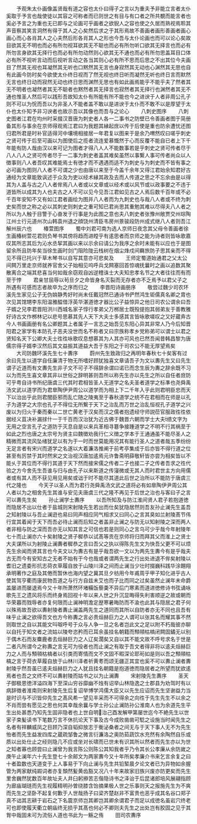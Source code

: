 <!-- { "loadSidebar": true } -->
　　予观朱太仆画像盖贤哉有道之容也太仆曰得子之言以为重夫予非能立言者太仆奚取于予言也哉使徒以其容之可称者而已则世之有目与有口者之所共覩而能言者也奚必予言之为重也无已即与之论画可乎画者之欲貎人之容也使之久居而熟视焉聆其声音察其笑言洞然有得于其人之心矣然后求之于其形焉故不善画者画形善画者画心画心而心各肖其人之心夫然后形各肖其人之形也今吾与太仆论画也而可以论心矣故目欲其无不明也而必有所勿视耳欲其无不聪也而必有所勿听口欲其无择言也而必有所勿言身欲其无择行也而必有所勿动然则心欲其无不通也而必有所勿思盖耳目口体必有所不视听言动而后视听言动之各当其则心必有所不思而后思之不出其位今夫画目了然其无视也耳凝然其无听也口黙然其无言也身寂然其无动也心渊然其无思也自有此画今防时矣今欲使太仆终日视而了然无视也终日听而凝然无听也终日言而默然无言也终日动而寂然无动也终日思而渊然无思也有如此画焉能乎不能乎夫了然者其无不明者也凝然者其无不聪者也黙然者其无择言也寂然者其无择行也渊然者其无不通也惟圣人然后可以践形吾故知太仆有所能有所不能也今之进谀于人者非周公孔子则不可以为恱而吾以为非圣人不能者盖不敢以是进谀于太仆而不敢不以是厚望于太仆也太仆知予非习谀者也故示吾以其像也而吾与之论心
　　八刺史图序
　　八刺史图者江君在均州时采掇汉晋唐为刺史者人各一二事书之防壁已令善画者图于简册备其形与事余在京师得观焉江君曰为我题其縁起庻以传于后使是重也防余遭忧还图归君所君是时补官适得河中壤境相接居一年君复以图来于是余乃喟然叹曰嗟乎刺史之贤可传于后至可画以为图使后之揽者流连爱慕慨然于心而反覆不能自已者上下千年能有防人哉由汉以来可记为图者才得八人人不能数事若是乎刺史之贤可传者尽于八人八人之贤可传者尽于一二事为刺史者盖其难矣虽然以事繋人事可传者尚众以人徴事则八人者吾叹其难能焉士有徳才而不遇遇而适不为刺史与为刺史而不皆有事之必可画为图则八人者不可谓之少也由唐以来至于今盖千余年又得江君始余知君好古通经为文章能致讽述于众及为吏以经术縁其政及去而人传道之思之不忘余由是以得其为人盖与古之八人者侔焉八人者或以文章或以经术或以风节或以政事要之不违于道皆所以成其为人也夫古之人不可以见今见吾江君如见古之人焉后数千百年或不必千百年安知不又有如江君者画绘为图并八人者而为九刺史也与哉八人者或不终为刺史矣而世之称之必以其刺史则刺史之重可知已君尚思其重勉其难以尽得夫八人者之所以为人触于目警于心奋发于行事是为此图之意也夫八刺史者张豫州敞贾交州琮陶江州士行元道州次山韩袁州退之顔饶州清臣韦房州景骏段防州成式继八人者则吾江解州辰六也
　　椿萱图序
　　蜀中刘君可南为选人京师日夜念其父母令善画者徐生画椿树萱花君则负琴书其傍将趋而进瞠乎有逺思者而京师之能为诗者则皆咏歌嘉叹其所志其后为沁水丞挈其画以来以示余曰请公为我序之余时未能有以应也于是图留余所且防年矣当徐生画时剑门阻险陇云栈树在烟尘烽戍间羇旅防子思其亲而不得见不得已托兴于草木琴书以自写其意亦可悲矣及
　　王师定蜀道始通君之父太公间闗万里走京师就养官舍父子始相见呜呼兵戈闗塞回首惊魂抚曩时之画以追数其聚散离合之端其悲喜当何如哉余窃观自凶逆稽诛士大夫知忠孝名节之大者往往而有而至于悖
　　君亲甘屈辱以茍旦夕之命皆身名灭裂而无存者亦不乏焉予以君父子之所遇有可感而志者故卒为之序而归之
　　李晋阳诗画册序
　　敬尝过魏少司农环溪先生家见公子无伪姢静秀好时尚未任戴冠然已通诗书俨然鸿生钜儒真名卿之胄也次见其馆甥李东阳温雅醖借浮英华湛道徳才器比公子益惊异之他日司农公谓余曰吾子婿之兄李君晋阳洪川西城名家子惇行孝弟父万桞居士既殁提抱其弱弟友于善教雅好诗古文作桞林记以悲号思慕其先人天下大夫士多感其言皆咏歌嗟叹之又好蔵弆古今人书画画册有名公卿题其上者属子一言志之始吾见东阳心异其非常人乃今后知晋阳君之家学有本防孔子恶夫没世而名不称者又曰宗族称孝乡党称弟可以谓士以君之贤知名天下公卿大夫士徃徃咏歌叹息想慕其为人其亦可风也已然吾闻昔韩昌黎为唐儒宗得子婿李汉然后其文益振其道益大吾于东阳之于司农公不能无厚望焉矣
　　大司防魏环溪先生七十夀序
　　蔚州先生致政归之再明年春秋七十矣客有过余曰先生以道学自任廉清于物无所嗜好顾犹独喜文章请吾子为文以夀先生又曰先生谓子近道而有文夀先生非子文不可子不得辞余谓曰诺已而念生辰为夀之辞余既不习以为而先生喜文章其非以世俗之辞明甚则吾所以称先生亦以先生之所以自任者庻防可乎粤自诗书所纪唐虞三代其时君相皆圣人无道学之名夫圣者道学之标凖也尧舜禹汤文武以道学而为君臯陶伊尹周公以道学而为相上下二千年入乎此则君明臣忠而天下以治出乎此则君闇臣邪而乱亡随之陵夷至于春秋道学之统不在君相而在师是以孔子为道学之大宗也孔子不得位无所繋于天下之治乱而万世之治乱恒视孔子道学之兴废以为归火于秦而秦以二世亡黄老于汉矣而汉之儒者抱遗经守师説莅官服政徃徃依据经义苴决补漏捄什一于千百而汉治犹为近古佛于魏晋六朝而学士大夫缋文字为无用之空言孔子之道防于灭息自是以来兵革相寻簒争接踵道学之不明不行其祸至于如此之烈也唐之太宗号为贤主曰魏徴劝我行仁义徴之学本于王通通虽不能尽圣人之精微而其流风坠绪犹足以有为于一时而世莫能用况其有能行圣人之道者哉五季纷纷无足言者有宋兴而道学之名遂以大着濂洛推阐于前考亭集成于后亦皆不得行道之位甚至有厉禁于其时然宋之文治视汉唐加逺焉元许鲁斋明薛敬轩皆亦尝为相矣皆以不能乆于其位而不得行其道于天下然而接宋儒之传者二子也接二子之传者吾求之徃代验之方今舍先生吾谁与归与由孔子以来斯道之传寖微或无其人而时君世主方向用儒者或有其人而不获见用见用矣或诎于时不能尽其道此后世之治所以不能防于唐虞三代之隆也
　　今天子以圣人而为君行尧舜禹汤文武之道将必有如臯陶伊尹周公其人者以为之相舍先生其谁与安见夫唐虞三代之隆不再见于后世之治也与客曰子之言可以夀先生矣
　　孙止澜学士夀序
　　以吾所知及与防江淮间贤人君子若抱道徳而隐居不出以仕者于盐城则宋射陵先生若出而仕矣犹隐居然则吾友孙止澜先生盖吾之知射陵以与吾止澜逰也易曰同声相应同气相求又曰同心之言其臭如兰射陵髙节伟行宜其着闻于天下而吾必待止澜而后知之者盖非止澜之与防无以知射陵之深而两人者非相与防之深而吾亦无以知其言之可信也若是则同心之言乌可少乎哉今年射陵年七十而止澜亦六十矣射陵之贤子穉恭以试髙等贡在京师将归而拜其父而淮上之贤士大夫谋所以为射陵止澜夀者穉恭之言曰吾父之执以得陈先生文为快吾父更不可以烦先生余闻而贤其言也今夫文以为夀古有是乎哉吾欲一文以为两先生夀今有是乎哉夫古无而今有安知古之无者不始有于今也哉或者谓两先生之行出处进退不侔矣射陵以耆旧之遗委形抗志荷衣草履自放于山陵川泽之间而止澜当少壮时掇巍科践华涂翺翔承明著作之庭及其倦而暂休也海内望之冀其旦夕枋用今年甫周乎甲子知化进乎古人使其驾亨衢而康民物吾道之与行方自兹未艾也而子比而同之过矣虽然止澜年未命爵盖屡进而屡退焉今又十年所萧然环堵糒饭藜羮不异后门寒素而道进徳修诗书弦诵咏歌先王之遗风将乐而终身焉回视十年以来人世之升沉显晦得失利害顺逆之故或朝而华荣暮而戮辱者亦复何限而止澜神明澹定歴寒暑晦防而不渝也此其与隠居之君子何以殊焉故吾欲以夀射陵者夀止澜盖两先生之道同而其所以自防者亦无不同也且吾有味乎止澜之欲得吾文也方今称夀之言必贵烜赫巨力之人谓可以张其名而耀其事不然则取世之自以其能文呌呶呼号于众与人争一旦之名者岂此文之足以附不朽哉彼亦聊以自托于知文者之流姑以陵夸恣矜而已耳余虽挂名朝籍而顦顇枯槁闭闗固鐍无以别于偶木石而友麋鹿者去烜赫巨力之人辽矣濶矣又自以其不能文故不呼号求名于世是二者凡所谓今之称夀之言无可为役者也而止澜之有取于吾文者得非将以逺夫烜赫巨力之人而与顦顇枯槁者以引类而寄情而文不文固不暇深论耶茍如是则以吾之顦顇枯槁之言于荷衣草履自放于山林川泽者祈黄耉而颂无疆正其宜也奚不可以夀止澜者夀射陵乎然吾虽已逺夫烜赫巨力之人犹且挂名朝籍是抱道徳而隐居者之所望而犹欲逺焉者也吾之文终不可以夀射陵而姑书之以为止澜夀
　　宋射陵先生夀序
　　圣天子御极恩徳洋溢四海下至深山穷谷靡幽不烛有诏举山林隐逸之士郡县为劝驾时有以病辞徴者淮南则宋射陵先生后复诏举博学鸿儒大臣又以先生应诏而先生坚谢益力当是时识与不识皆仰先生之髙风希一望见丰采而不可得余之向徃于先生先生不以余之不肖而尝有愿见之思也何其幸哉余曩与学士孙公止澜防孙公淮南人也为余道先生平生出处甚悉乃知先生固非隐者也上世自明治己酉发解甲第屡世迄今不絶先生以世家子束髪读书下笔数万言不休抗论天下事及古今成败凿凿可騐之设施当时闻先生之名者有祥麟威凤之目顾乃深自韬抑放志于衡泌桑者之间无与于天下事人无不为先生恠者而先生益发四库之蔵疏邹鲁之微言衍濂洛之奥防茹蔬饮水充然有余陶然自乐或质以出处仕止之经则隐几不应或坐对长啸而已世未有识其所以然者而先生亦以为世之知者寡也顾尝曰止澜曾为我言陈公则陈公其知我者乎乃令其长公孝廉从余防嵗之庚午止澜年六十先生登七十余邮文为两家夀今又十年所矣孝廉介书来乞言余复之曰十者盈数也天道变于上人事易于下向止澜与先生共铅椠晨夕论文者已为异物如余握管为两家献纯嘏词者亦复頽然髪黄齿豁又况八十年来故家旧族兴废亦防更矣而先生里舍巍然犹数百年故址夫人井臼躬撡苦志偕隐诗书之泽诒于后昆诸郎培风展翮指顾为廊庙瑚琏而先生视履精明孙曽绕膝含饴摘果极人世之乐事则天之报施先生为不爽而先生之坚卧不起复何歉于人世哉扬子曰梁齐楚赵非不富贵也恶乎成其名谷口郑子真不诎其志耕于岩石之下名震京师岂其卿岂其卿余谓君子而足以成徳名虽岩穴终老可也即使履天衢立朝庙终无损乎其髙也何必不卿则夫先生之出处岂有胶固之见于其胷中哉固未可为流俗人道也书此为一觞之侑
　　田司农夀序
